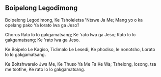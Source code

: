 ## Boipelong Legodimong

Boipelong Legodimong, Ke Tsholeletsa 'Ntswe Ja Me;
Mang yo o ka opelang pako Ya lorato lwa ga Jeso?

Chorus
Rato lo lo gakgamatsang; Ke 'rato lwa ga Jeso;
Rato lo lo gakgamatsang; Ke 'rato lwa ga Jeso.

Ke Boipelo Le Kagiso, Tidimalo Le Lesedi,
Ke phodiso, le nonotsho, Lorato lo lo gakgamatsang.

Ke Boitshwarelo Jwa Me, Ke Thuso Ya Me Fa Ke Wa;
Tshelong, losong, tsa me tsotlhe, Ke rato lo lo
gakgamatsang.

